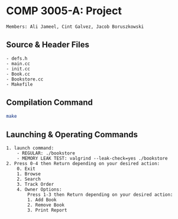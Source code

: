 # COMP 3005-A: Project
```JS
Members: Ali Jameel, Cint Galvez, Jacob Boruszkowski
```

## Source & Header Files
```JS
- defs.h
- main.cc
- init.cc
- Book.cc
- Bookstore.cc
- Makefile
```

## Compilation Command
```sh
make
```

## Launching & Operating Commands
```JS
1. launch command:  
	- REGULAR: ./bookstore
	- MEMORY LEAK TEST: valgrind --leak-check=yes ./bookstore
2. Press 0-4 then Return depending on your desired action:
    0. Exit
    1. Browse
    2. Search
    3. Track Order
    4. Owner Options: 
        Press 1-3 then Return depending on your desired action:
        1. Add Book
        2. Remove Book
        3. Print Report
```
